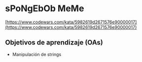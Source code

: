 # sPoNgEbOb MeMe

[https://www.codewars.com/kata/5982619d2671576e90000017](https://www.codewars.com/kata/5982619d2671576e90000017)


## Objetivos de aprendizaje (OAs)

- Manipulación de strings
